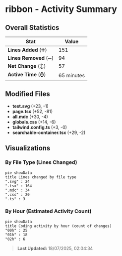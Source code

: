 # ribbon - Activity Summary 

## Overall Statistics

| Stat                   | Value                                                             |
| ---------------------- | ----------------------------------------------------------------- |
| **Lines Added** (➕)   | 151                                          |
| **Lines Removed** (➖) | 94                                        |
| **Net Change** (↕)    | 57                |
| **Active Time** (⌚)   | 65 minutes |


## Modified Files
- **test.svg** (+23, -1)
- **page.tsx** (+52, -81)
- **all.mdc** (+30, -4)
- **globals.css** (+14, -6)
- **tailwind.config.ts** (+3, -0)
- **searchable-container.tsx** (+29, -2)

## Visualizations

### By File Type (Lines Changed)

```mermaid
pie showData
title Lines changed by file type
".svg" : 24
".tsx" : 164
".mdc" : 34
".css" : 20
".ts" : 3
```

### By Hour (Estimated Activity Count)

```mermaid
pie showData
title Coding activity by hour (count of changes)
"00h" : 25
"01h" : 18
"02h" : 6
```


> **Last Updated:** 18/07/2025, 02:04:34
